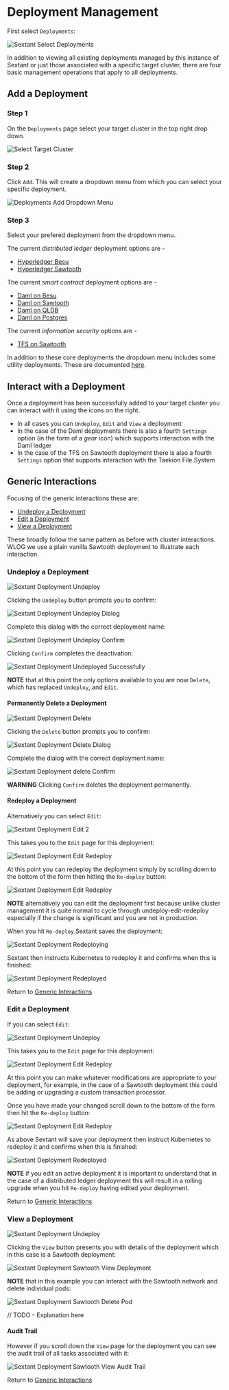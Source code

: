 # Deployment Management

First select `Deployments`:

![Sextant Select Deployments](../images/sextant-select-deployments.png)

In addition to viewing all existing deployments managed by this instance of
Sextant or just those associated with a specific target cluster, there are four
basic management operations that apply to all deployments.

## Add a Deployment

### Step 1

On the `Deployments` page select your target cluster in the top right drop down.

![Select Target Cluster](../images/sextant-deployments-select-target.png)

### Step 2

Click `Add`. This will create a dropdown menu from which you can select your
specific deployment.

![Deployments Add Dropdown Menu](../images/sextant-deployments-add-menu.png)

### Step 3

Select your prefered deployment from the dropdown menu.

The current _distributed ledger_ deployment options are -

- [Hyperledger Besu](dlts/besu.md)
- [Hyperledger Sawtooth](dlts/sawtooth.md)

The current _smart contract_ deployment options are -

- [Daml on Besu](smart-contracts/daml-on-besu.md)
- [Daml on Sawtooth](smart-contracts/daml-on-sawtooth.md)
- [Daml on QLDB](smart-contracts/daml-on-qldb.md)
- [Daml on Postgres](smart-contracts/daml-on-postgres.md)

The current _information security_ options are -

- [TFS on Sawtooth](infosec/tfs-on-sawtooth.md)

In addition to these core deployments the dropdown menu includes some utility
deployments. These are documented [here](../topics/utility-deployments.md).

## Interact with a Deployment

Once a deployment has been successfully added to your target cluster you can
interact with it using the icons on the right.

- In all cases you can `Undeploy`, `Edit` and `View` a deployment
- In the case of the Daml deployments there is also a fourth `Settings` option
  (in the form of a _gear_ icon) which supports interaction with the Daml ledger
- In the case of the TFS on Sawtooth deployment there is also a fourth
  `Settings` option that supports interaction with the Taekion File System

## Generic Interactions

Focusing of the generic interactions these are:

- [Undeploy a Deployment](#undeploy-a-deployment)
- [Edit a Deployment](#edit-a-deployment)
- [View a Deployment](#view-a-deployment)

These broadly follow the same pattern as before with cluster interactions.
WLOG we use a plain vanilla Sawtooth deployment to illustrate each interaction.

### Undeploy a Deployment

![Sextant Deployment Undeploy](../images/sextant-deployments-undeploy.png)

Clicking the `Undeploy` button prompts you to confirm:

![Sextant Deployment Undeploy Dialog](../images/sextant-deployments-undeploy-dialog.png)

Complete this dialog with the correct deployment name:

![Sextant Deployment Undeploy Confirm](../images/sextant-deployments-undeploy-confirm.png)

Clicking `Confirm` completes the deactivation:

![Sextant Deployment Undeployed Successfully](../images/sextant-deployments-undeployed-successfully.png)

__NOTE__ that at this point the only options available to you are now `Delete`,
which has replaced `Undeploy`, and `Edit`.

#### Permanently Delete a Deployment

![Sextant Deployment Delete](../images/sextant-deployments-delete.png)

Clicking the `Delete` button prompts you to confirm:

![Sextant Deployment Delete Dialog](../images/sextant-deployments-delete-dialog.png)

Complete the dialog with the correct deployment name:

![Sextant Deployment delete Confirm](../images/sextant-deployments-delete-confirm.png)

__WARNING__ Clicking `Confirm` deletes the deployment permanently.

#### Redeploy a Deployment

Alternatively you can select `Edit`:

![Sextant Deployment Edit 2](../images/sextant-deployments-edit-2.png)

This takes you to the `Edit` page for this deployment:

![Sextant Deployment Edit Redeploy](../images/sextant-deployments-edit-form.png)

At this point you can redeploy the deployment simply by scrolling down to the
bottom of the form then hitting the `Re-deploy` button:

![Sextant Deployment Edit Redeploy](../images/sextant-deployments-edit-redeploy.png)

__NOTE__ alternatively you can edit the deployment first because unlike cluster
management it is quite normal to cycle through undeploy-edit-redeploy especially
if the change is significant and you are not in production.

When you hit `Re-deploy` Sextant saves the deployment:

![Sextant Deployment Redeploying](../images/sextant-deployments-edit-redeploying.png)

Sextant then instructs Kubernetes to redeploy it and confirms when this is
finished:

![Sextant Deployment Redeployed](../images/sextant-deployments-edit-redeployed.png)

Return to [Generic Interactions](#generic-interactions)

### Edit a Deployment

If you can select `Edit`:

![Sextant Deployment Undeploy](../images/sextant-deployments-edit.png)

This takes you to the `Edit` page for this deployment:

![Sextant Deployment Edit Redeploy](../images/sextant-deployments-edit-form.png)

At this point you can make whatever modifications are appropriate to your
deployment, for example, in the case of a Sawtooth deployment this could be
adding or upgrading a custom transaction processor.

Once you have made your changed scroll down to the bottom of the form then hit
the `Re-deploy` button:

![Sextant Deployment Edit Redeploy](../images/sextant-deployments-edit-redeploy.png)

As above Sextant will save your deployment then instruct Kubernetes to redeploy
it and confirms when this is finished:

![Sextant Deployment Redeployed](../images/sextant-deployments-edit-redeployed.png)

__NOTE__ if you edit an active deployment it is important to understand that in
the case of a distributed ledger deployment this will result in a rolling
upgrade when you hit `Re-deploy` having edited your deployment.

Return to [Generic Interactions](#generic-interactions)

### View a Deployment

![Sextant Deployment Undeploy](../images/sextant-deployments-view.png)

Clicking the `View` button presents you with details of the deployment which in
this case is a Sawtooth deployment:

![Sextant Deployment Sawtooth View Deployment](../images/sextant-deployments-sawtooth-view-deployment.png)

__NOTE__ that in this example you can interact with the Sawtooth network and
delete individual pods:

![Sextant Deployment Sawtooth Delete Pod](../images/sextant-deployments-sawtooth-delete-pod.png)

// TODO - Explanation here

#### Audit Trail

However if you scroll down the `View` page for the deployment you can see the
audit trail of all tasks associated with it:

![Sextant Deployment Sawtooth View Audit Trail](../images/sextant-deployments-sawtooth-view-audit-trail.png)

Return to [Generic Interactions](#generic-interactions)
